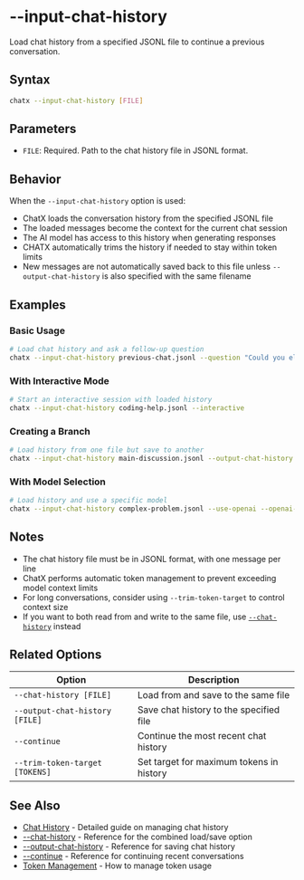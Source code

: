 # --input-chat-history

Load chat history from a specified JSONL file to continue a previous conversation.

## Syntax

```bash
chatx --input-chat-history [FILE]
```

## Parameters

- `FILE`: Required. Path to the chat history file in JSONL format.

## Behavior

When the `--input-chat-history` option is used:

- ChatX loads the conversation history from the specified JSONL file
- The loaded messages become the context for the current chat session
- The AI model has access to this history when generating responses
- CHATX automatically trims the history if needed to stay within token limits
- New messages are not automatically saved back to this file unless `--output-chat-history` is also specified with the same filename

## Examples

### Basic Usage

```bash
# Load chat history and ask a follow-up question
chatx --input-chat-history previous-chat.jsonl --question "Could you elaborate more on that last point?"
```

### With Interactive Mode

```bash
# Start an interactive session with loaded history
chatx --input-chat-history coding-help.jsonl --interactive
```

### Creating a Branch

```bash
# Load history from one file but save to another
chatx --input-chat-history main-discussion.jsonl --output-chat-history alternative-approach.jsonl --question "Let's try a different approach"
```

### With Model Selection

```bash
# Load history and use a specific model
chatx --input-chat-history complex-problem.jsonl --use-openai --openai-chat-model-name gpt-4o --question "Can you solve this more efficiently?"
```

## Notes

- The chat history file must be in JSONL format, with one message per line
- ChatX performs automatic token management to prevent exceeding model context limits
- For long conversations, consider using `--trim-token-target` to control context size
- If you want to both read from and write to the same file, use [`--chat-history`](chat-history.md) instead

## Related Options

| Option | Description |
|--------|-------------|
| `--chat-history [FILE]` | Load from and save to the same file |
| `--output-chat-history [FILE]` | Save chat history to the specified file |
| `--continue` | Continue the most recent chat history |
| `--trim-token-target [TOKENS]` | Set target for maximum tokens in history |

## See Also

- [Chat History](../../usage/chat-history.md) - Detailed guide on managing chat history
- [--chat-history](chat-history.md) - Reference for the combined load/save option
- [--output-chat-history](output-chat-history.md) - Reference for saving chat history
- [--continue](continue.md) - Reference for continuing recent conversations
- [Token Management](../../usage/chat-history.md#token-management) - How to manage token usage